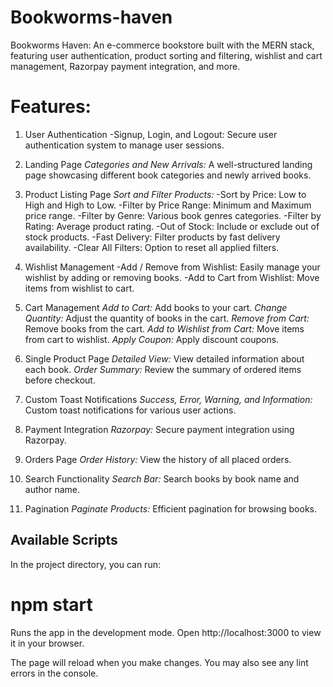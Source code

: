 # Bookworms-haven
Bookworms Haven: An e-commerce bookstore built with the MERN stack, featuring user authentication, product sorting and filtering, wishlist and cart management, Razorpay payment integration, and more. 

# Features:

1. User Authentication
-Signup, Login, and Logout: Secure user authentication system to manage user sessions.

2. Landing Page
*Categories and New Arrivals:* A well-structured landing page showcasing different book categories and newly arrived books.

3. Product Listing Page
*Sort and Filter Products:*
-Sort by Price: Low to High and High to Low.
-Filter by Price Range: Minimum and Maximum price range.
-Filter by Genre: Various book genres categories.
-Filter by Rating: Average product rating.
-Out of Stock: Include or exclude out of stock products.
-Fast Delivery: Filter products by fast delivery availability.
-Clear All Filters: Option to reset all applied filters.

4. Wishlist Management
-Add / Remove from Wishlist: Easily manage your wishlist by adding or removing books.
-Add to Cart from Wishlist: Move items from wishlist to cart.

5. Cart Management
*Add to Cart:* Add books to your cart.
*Change Quantity:* Adjust the quantity of books in the cart.
*Remove from Cart:* Remove books from the cart.
*Add to Wishlist from Cart:* Move items from cart to wishlist.
*Apply Coupon:* Apply discount coupons.

6. Single Product Page
*Detailed View:* View detailed information about each book.
*Order Summary:* Review the summary of ordered items before checkout.

7. Custom Toast Notifications
*Success, Error, Warning, and Information:* Custom toast notifications for various user actions.

8. Payment Integration
*Razorpay:* Secure payment integration using Razorpay.

9. Orders Page
*Order History:* View the history of all placed orders.

10. Search Functionality
*Search Bar:* Search books by book name and author name.

11. Pagination
*Paginate Products:* Efficient pagination for browsing books.

## Available Scripts
In the project directory, you can run:

# npm start
Runs the app in the development mode.
Open http://localhost:3000 to view it in your browser.

The page will reload when you make changes.
You may also see any lint errors in the console.
